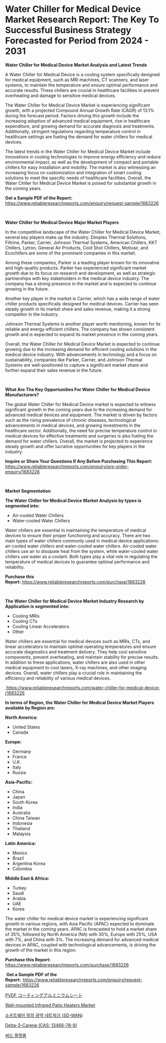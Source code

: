 <p><h1>Water Chiller for Medical Device Market Research Report: The Key To Successful Business Strategy Forecasted for Period from 2024 - 2031</h1></p><p><strong>Water Chiller for Medical Device Market Analysis and Latest Trends</strong></p>
<p><p>A Water Chiller for Medical Device is a cooling system specifically designed for medical equipment, such as MRI machines, CT scanners, and laser systems, to maintain the temperature and ensure optimal performance and accurate results. These chillers are crucial in healthcare facilities to prevent overheating and damage to sensitive medical devices.</p><p>The Water Chiller for Medical Device Market is experiencing significant growth, with a projected Compound Annual Growth Rate (CAGR) of 13.1% during the forecast period. Factors driving this growth include the increasing adoption of advanced medical equipment, rise in healthcare expenditure, and growing demand for accurate diagnosis and treatments. Additionally, stringent regulations regarding temperature control in healthcare settings are fueling the demand for water chillers for medical devices.</p><p>The latest trends in the Water Chiller for Medical Device Market include innovations in cooling technologies to improve energy efficiency and reduce environmental impact, as well as the development of compact and portable chillers for easy installation and mobility. The market is also witnessing an increasing focus on customization and integration of smart cooling solutions to meet the specific needs of healthcare facilities. Overall, the Water Chiller for Medical Device Market is poised for substantial growth in the coming years.</p></p>
<p><strong>Get a Sample PDF of the Report:&nbsp;</strong> <a href="https://www.reliableresearchreports.com/enquiry/request-sample/1683226">https://www.reliableresearchreports.com/enquiry/request-sample/1683226</a></p>
<p>&nbsp;</p>
<p><strong>Water Chiller for Medical Device Major Market Players</strong></p>
<p><p>In the competitive landscape of the Water Chiller for Medical Device Market, several key players make up the industry. Dimplex Thermal Solutions, Filtrine, Parker, Carrier, Johnson Thermal Systems, American Chillers, KKT Chillers, Lytron, General Air Products, Cold Shot Chillers, Motivair, and Ecochillers are some of the prominent companies in this market.</p><p>Among these companies, Parker is a leading player known for its innovative and high-quality products. Parker has experienced significant market growth due to its focus on research and development, as well as strategic partnerships with key stakeholders in the medical device industry. The company has a strong presence in the market and is expected to continue growing in the future.</p><p>Another key player in the market is Carrier, which has a wide range of water chiller products specifically designed for medical devices. Carrier has seen steady growth in its market share and sales revenue, making it a strong competitor in the industry.</p><p>Johnson Thermal Systems is another player worth mentioning, known for its reliable and energy-efficient chillers. The company has shown consistent growth and is expected to expand its market presence in the coming years.</p><p>Overall, the Water Chiller for Medical Device Market is expected to continue growing due to the increasing demand for efficient cooling solutions in the medical device industry. With advancements in technology and a focus on sustainability, companies like Parker, Carrier, and Johnson Thermal Systems are well-positioned to capture a significant market share and further expand their sales revenue in the future.</p></p>
<p>&nbsp;</p>
<p><strong>What Are The Key Opportunities For Water Chiller for Medical Device Manufacturers?</strong></p>
<p><p>The global Water Chiller for Medical Device market is expected to witness significant growth in the coming years due to the increasing demand for advanced medical devices and equipment. The market is driven by factors such as the rising prevalence of chronic diseases, technological advancements in medical devices, and growing investments in the healthcare sector. Additionally, the need for precise temperature control in medical devices for effective treatments and surgeries is also fueling the demand for water chillers. Overall, the market is projected to experience steady growth and offer lucrative opportunities for key players in the industry.</p></p>
<p><strong>Inquire or Share Your Questions If Any Before Purchasing This Report:</strong> <a href="https://www.reliableresearchreports.com/enquiry/pre-order-enquiry/1683226">https://www.reliableresearchreports.com/enquiry/pre-order-enquiry/1683226</a></p>
<p>&nbsp;</p>
<p><strong>Market Segmentation</strong></p>
<p><strong>The Water Chiller for Medical Device Market Analysis by types is segmented into:</strong></p>
<p><ul><li>Air-cooled Water Chillers</li><li>Water-cooled Water Chillers</li></ul></p>
<p><p>Water chillers are essential in maintaining the temperature of medical devices to ensure their proper functioning and accuracy. There are two main types of water chillers commonly used in medical device applications: air-cooled water chillers and water-cooled water chillers. Air-cooled water chillers use air to dissipate heat from the system, while water-cooled water chillers use water as a coolant. Both types play a vital role in regulating the temperature of medical devices to guarantee optimal performance and reliability.</p></p>
<p><strong>Purchase this Report:&nbsp;</strong><a href="https://www.reliableresearchreports.com/purchase/1683226">https://www.reliableresearchreports.com/purchase/1683226</a></p>
<p>&nbsp;</p>
<p><strong>The Water Chiller for Medical Device Market Industry Research by Application is segmented into:</strong></p>
<p><ul><li>Cooling MRIs</li><li>Cooling CTs</li><li>Cooling Linear Accelerators</li><li>Other</li></ul></p>
<p><p>Water chillers are essential for medical devices such as MRIs, CTs, and linear accelerators to maintain optimal operating temperatures and ensure accurate diagnostics and treatment delivery. They help cool sensitive components, prevent overheating, and maintain stability for precise results. In addition to these applications, water chillers are also used in other medical equipment to cool lasers, X-ray machines, and other imaging devices. Overall, water chillers play a crucial role in maintaining the efficiency and reliability of various medical devices.</p></p>
<p><a href="https://www.reliableresearchreports.com/water-chiller-for-medical-device-r1683226">&nbsp;https://www.reliableresearchreports.com/water-chiller-for-medical-device-r1683226</a></p>
<p><strong>In terms of Region, the Water Chiller for Medical Device Market Players available by Region are:</strong></p>
<p>
    <p> <strong> North America: </strong>
        <ul>
            <li>United States</li>
            <li>Canada</li>
        </ul>
        </p> 
    <p> <strong> Europe: </strong>
        <ul>
            <li>Germany</li>
            <li>France</li>
            <li>U.K.</li>
            <li>Italy</li>
            <li>Russia</li>
        </ul>
        </p> 
    <p> <strong> Asia-Pacific: </strong>
        <ul>
            <li>China</li>
            <li>Japan</li>
            <li>South Korea</li>
            <li>India</li>
            <li>Australia</li>
            <li>China Taiwan</li>
            <li>Indonesia</li>
            <li>Thailand</li>
            <li>Malaysia</li>
        </ul>
        </p> 
    <p> <strong> Latin America: </strong>
        <ul>
            <li>Mexico</li>
            <li>Brazil</li>
            <li>Argentina Korea</li>
            <li>Colombia</li>
        </ul>
        </p> 
    <p> <strong> Middle East & Africa: </strong>
        <ul>
            <li>Turkey</li>
            <li>Saudi</li>
            <li>Arabia</li>
            <li>UAE</li>
            <li>Korea</li>
        </ul>
    </p>
    </p>
<p><p>The water chiller for medical device market is experiencing significant growth in various regions, with Asia Pacific (APAC) expected to dominate the market in the coming years. APAC is forecasted to hold a market share of 35%, followed by North America (NA) with 30%, Europe with 25%, USA with 7%, and China with 3%. The increasing demand for advanced medical devices in APAC, coupled with technological advancements, is driving the growth of the market in this region.</p></p>
<p><strong>Purchase this Report: </strong><a href="https://www.reliableresearchreports.com/purchase/1683226">https://www.reliableresearchreports.com/purchase/1683226</a></p>
<p>&nbsp;<strong>Get a Sample PDF of the Report:&nbsp;&nbsp;</strong><a href="https://www.reliableresearchreports.com/enquiry/request-sample/1683226">https://www.reliableresearchreports.com/enquiry/request-sample/1683226</a></p>
<p><strong></strong></p>
<p><p><a href="https://github.com/JacksonWiza1924/Market-Research-Report-List-2/blob/main/3586200109996.md">PVDF コーティングアルミニウムシート</a></p><p><a href="https://github.com/AlysaLedner2023/Market-Research-Report-List-1/blob/main/wall-mounted-infrared-patio-heaters-market.md">Wall-mounted Infrared Patio Heaters Market</a></p><p><a href="https://github.com/dollarearner151/Market-Research-Report-List-1/blob/main/3263639104771.md">소프트웨어 정의 광역 네트워크 (SD-WAN)</a></p><p><a href="https://github.com/hwbcz413288296/Market-Research-Report-List-2/blob/main/2197880109995.md">Delta-3-Carene (CAS: 13466-78-9)</a></p><p><a href="https://github.com/Gregost89076vddcv/Market-Research-Report-List-1/blob/main/5963361104770.md">써드 플랫폼</a></p></p>